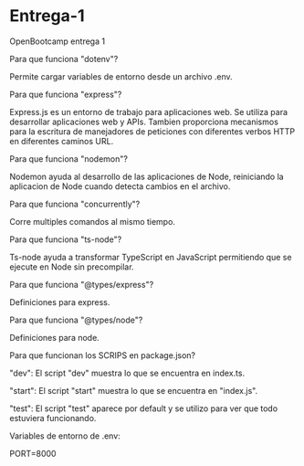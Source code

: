 # Entrega-1

OpenBootcamp entrega 1

Para que funciona "dotenv"?

Permite cargar variables de entorno desde un archivo .env.

Para que funciona "express"?

Express.js es un entorno de trabajo para aplicaciones web.
Se utiliza para desarrollar aplicaciones web y APIs.
Tambien proporciona mecanismos para la escritura de manejadores
de peticiones con diferentes verbos HTTP en diferentes caminos URL.

Para que funciona "nodemon"?

Nodemon ayuda al desarrollo de las aplicaciones de Node, reiniciando la aplicacion de Node
cuando detecta cambios en el archivo.

Para que funciona "concurrently"?

Corre multiples comandos al mismo tiempo.

Para que funciona "ts-node"?

Ts-node ayuda a transformar TypeScript en JavaScript permitiendo que se ejecute
en Node sin precompilar.

Para que funciona "@types/express"?

Definiciones para express.

Para que funciona "@types/node"?

Definiciones para node.

Para que funcionan los SCRIPS en package.json?

"dev": El script "dev" muestra lo que se encuentra en index.ts.

"start": El script "start" muestra lo que se encuentra en "index.js".

"test": El script "test" aparece por default y se utilizo para ver que todo estuviera funcionando.

Variables de entorno de .env:

PORT=8000

